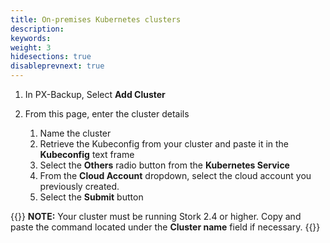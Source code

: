 ```yaml
---
title: On-premises Kubernetes clusters
description: 
keywords: 
weight: 3
hidesections: true
disableprevnext: true
---
```


1. In PX-Backup, Select **Add Cluster**
2. From this page, enter the cluster details
    
    1. Name the cluster
    2. Retrieve the Kubeconfig from your cluster and paste it in the **Kubeconfig** text frame
    3. Select the **Others** radio button from the **Kubernetes Service** 
    4. From the **Cloud Account** dropdown, select the cloud account you previously created.
    5. Select the **Submit** button

{{<info>}}
**NOTE:** Your cluster must be running Stork 2.4 or higher. Copy and paste the command located under the **Cluster name** field if necessary.
{{</info>}}
